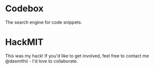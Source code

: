 Codebox
=======

The search engine for code snippets. 


HackMIT
=======

This was my hack! If you'd like to get involved, feel free to contact me @dasmithii - I'd love to collaborate.